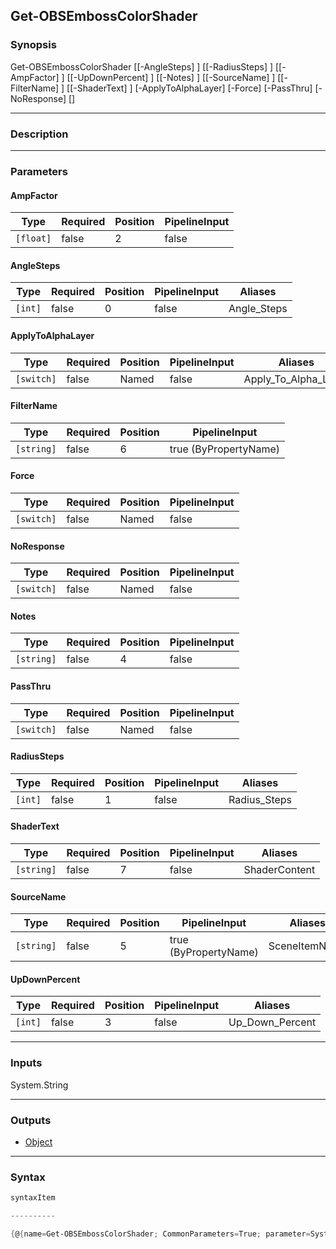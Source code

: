 Get-OBSEmbossColorShader
------------------------

### Synopsis

Get-OBSEmbossColorShader [[-AngleSteps] <int>] [[-RadiusSteps] <int>] [[-AmpFactor] <float>] [[-UpDownPercent] <int>] [[-Notes] <string>] [[-SourceName] <string>] [[-FilterName] <string>] [[-ShaderText] <string>] [-ApplyToAlphaLayer] [-Force] [-PassThru] [-NoResponse] [<CommonParameters>]

---

### Description

---

### Parameters
#### **AmpFactor**

|Type     |Required|Position|PipelineInput|
|---------|--------|--------|-------------|
|`[float]`|false   |2       |false        |

#### **AngleSteps**

|Type   |Required|Position|PipelineInput|Aliases    |
|-------|--------|--------|-------------|-----------|
|`[int]`|false   |0       |false        |Angle_Steps|

#### **ApplyToAlphaLayer**

|Type      |Required|Position|PipelineInput|Aliases             |
|----------|--------|--------|-------------|--------------------|
|`[switch]`|false   |Named   |false        |Apply_To_Alpha_Layer|

#### **FilterName**

|Type      |Required|Position|PipelineInput        |
|----------|--------|--------|---------------------|
|`[string]`|false   |6       |true (ByPropertyName)|

#### **Force**

|Type      |Required|Position|PipelineInput|
|----------|--------|--------|-------------|
|`[switch]`|false   |Named   |false        |

#### **NoResponse**

|Type      |Required|Position|PipelineInput|
|----------|--------|--------|-------------|
|`[switch]`|false   |Named   |false        |

#### **Notes**

|Type      |Required|Position|PipelineInput|
|----------|--------|--------|-------------|
|`[string]`|false   |4       |false        |

#### **PassThru**

|Type      |Required|Position|PipelineInput|
|----------|--------|--------|-------------|
|`[switch]`|false   |Named   |false        |

#### **RadiusSteps**

|Type   |Required|Position|PipelineInput|Aliases     |
|-------|--------|--------|-------------|------------|
|`[int]`|false   |1       |false        |Radius_Steps|

#### **ShaderText**

|Type      |Required|Position|PipelineInput|Aliases      |
|----------|--------|--------|-------------|-------------|
|`[string]`|false   |7       |false        |ShaderContent|

#### **SourceName**

|Type      |Required|Position|PipelineInput        |Aliases      |
|----------|--------|--------|---------------------|-------------|
|`[string]`|false   |5       |true (ByPropertyName)|SceneItemName|

#### **UpDownPercent**

|Type   |Required|Position|PipelineInput|Aliases        |
|-------|--------|--------|-------------|---------------|
|`[int]`|false   |3       |false        |Up_Down_Percent|

---

### Inputs
System.String

---

### Outputs
* [Object](https://learn.microsoft.com/en-us/dotnet/api/System.Object)

---

### Syntax
```PowerShell
syntaxItem
```
```PowerShell
----------
```
```PowerShell
{@{name=Get-OBSEmbossColorShader; CommonParameters=True; parameter=System.Object[]}}
```

